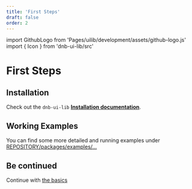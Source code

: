 ```yaml
---
title: 'First Steps'
draft: false
order: 2
---
```


import GithubLogo from 'Pages/uilib/development/assets/github-logo.js'
import { Icon } from 'dnb-ui-lib/src'

# First Steps

## Installation

Check out the `dnb-ui-lib` **[Installation documentation](/uilib/usage/#installation)**.

## Working Examples

You can find some more detailed and running examples under [<Icon icon={GithubLogo} size="default" /> REPOSITORY/packages/examples/...](https://github.com/dnbexperience/eufemia/tree/develop/packages/examples)

## Be continued

Continue with [the basics](/uilib/usage/first-steps/the-basics)
